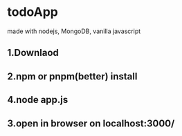 # todoApp
made with nodejs, MongoDB, vanilla javascript
## 1.Downlaod
## 2.npm or pnpm(better) install
## 4.node app.js
## 3.open in browser on localhost:3000/
